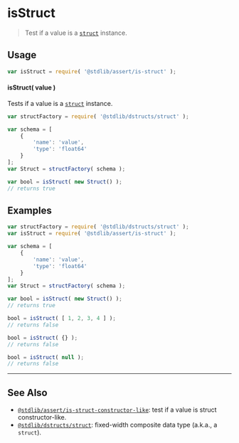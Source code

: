 <!--

@license Apache-2.0

Copyright (c) 2025 The Stdlib Authors.

Licensed under the Apache License, Version 2.0 (the "License");
you may not use this file except in compliance with the License.
You may obtain a copy of the License at

   http://www.apache.org/licenses/LICENSE-2.0

Unless required by applicable law or agreed to in writing, software
distributed under the License is distributed on an "AS IS" BASIS,
WITHOUT WARRANTIES OR CONDITIONS OF ANY KIND, either express or implied.
See the License for the specific language governing permissions and
limitations under the License.

-->

# isStruct

> Test if a value is a [`struct`][@stdlib/dstructs/struct] instance.

<section class="usage">

## Usage

```javascript
var isStruct = require( '@stdlib/assert/is-struct' );
```

#### isStruct( value )

Tests if a value is a [`struct`][@stdlib/dstructs/struct] instance.

```javascript
var structFactory = require( '@stdlib/dstructs/struct' );

var schema = [
    {
        'name': 'value',
        'type': 'float64'
    }
];
var Struct = structFactory( schema );

var bool = isStruct( new Struct() );
// returns true
```

</section>

<!-- /.usage -->

<section class="examples">

## Examples

<!-- eslint no-undef: "error" -->

```javascript
var structFactory = require( '@stdlib/dstructs/struct' );
var isStruct = require( '@stdlib/assert/is-struct' );

var schema = [
    {
        'name': 'value',
        'type': 'float64'
    }
];
var Struct = structFactory( schema );

var bool = isStruct( new Struct() );
// returns true

bool = isStruct( [ 1, 2, 3, 4 ] );
// returns false

bool = isStruct( {} );
// returns false

bool = isStruct( null );
// returns false
```

</section>

<!-- /.examples -->

<!-- Section for related `stdlib` packages. Do not manually edit this section, as it is automatically populated. -->

<section class="related">

* * *

## See Also

-   <span class="package-name">[`@stdlib/assert/is-struct-constructor-like`][@stdlib/assert/is-struct-constructor-like]</span><span class="delimiter">: </span><span class="description">test if a value is struct constructor-like.</span>
-   <span class="package-name">[`@stdlib/dstructs/struct`][@stdlib/dstructs/struct]</span><span class="delimiter">: </span><span class="description">fixed-width composite data type (a.k.a., a `struct`).</span>

</section>

<!-- /.related -->

<!-- Section for all links. Make sure to keep an empty line after the `section` element and another before the `/section` close. -->

<section class="links">

[@stdlib/dstructs/struct]: https://github.com/stdlib-js/stdlib/tree/develop/lib/node_modules/%40stdlib/dstructs/struct

<!-- <related-links> -->

[@stdlib/assert/is-struct-constructor-like]: https://github.com/stdlib-js/stdlib/tree/develop/lib/node_modules/%40stdlib/assert/is-struct-constructor-like

<!-- </related-links> -->

</section>

<!-- /.links -->
